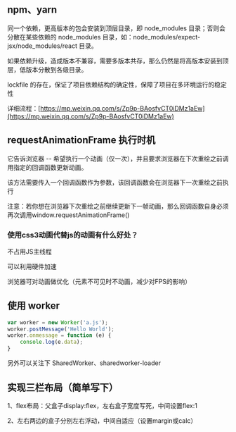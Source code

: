 ## npm、yarn

同一个依赖，更高版本的包会安装到顶层目录，即 node_modules 目录；否则会分散在某些依赖的 node_modules 目录，如：node_modules/expect-jsx/node_modules/react 目录。

如果依赖升级，造成版本不兼容，需要多版本共存，那么仍然是将高版本安装到顶层，低版本分散到各级目录。

lockfile 的存在，保证了项目依赖结构的确定性，保障了项目在多环境运行的稳定性

详细流程：[https://mp.weixin.qq.com/s/Zp9p-BAosfvCT0iDMz1aEw](https://mp.weixin.qq.com/s/Zp9p-BAosfvCT0iDMz1aEw)

## requestAnimationFrame 执行时机

它告诉浏览器 -- 希望执行一个动画（仅一次），并且要求浏览器在下次重绘之前调用指定的回调函数更新动画。

该方法需要传入一个回调函数作为参数，该回调函数会在浏览器下一次重绘之前执行

注意：若你想在浏览器下次重绘之前继续更新下一帧动画，那么回调函数自身必须再次调用window.requestAnimationFrame()

### 使用css3动画代替js的动画有什么好处？

不占用JS主线程

可以利用硬件加速

浏览器可对动画做优化（元素不可见时不动画，减少对FPS的影响）

## 使用 worker

```javascript
var worker = new Worker('a.js');
worker.postMessage('Hello World');
worker.onmessage = function (e) {
    console.log(e.data);
}
```

另外可以关注下 SharedWorker、sharedworker-loader

## 实现三栏布局（简单写下）

1、flex布局：父盒子display:flex，左右盒子宽度写死，中间设置flex:1

2、左右两边的盒子分别左右浮动，中间自适应（设置margin或calc）
